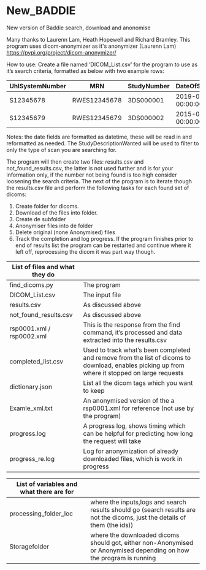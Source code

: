 # New_BADDIE
New version of Baddie search, download and anonomise

Many thanks to Laurenn Lam, Heath Hopewell and Richard Bramley.
This program uses dicom-anonymizer as it's anonymizer (Laurenn Lam) https://pypi.org/project/dicom-anonymizer/ 

How to use:
Create a file named ‘DICOM_List.csv’ for the program to use as it’s search criteria, formatted as below with two example rows:

| UhlSystemNumber | MRN | StudyNumber | DateOfSymptoms | ct_date_time_start | DateOfWindowStart | DateOfWindowEND | StudyDescriptionWanted |
| --- | --- | --- | --- | --- | --- | --- | --- |
| S12345678 | RWES12345678 | 3DS000001 | 2019-07-21 00:00:00.000 | 2019-07-21 00:00:00.000 | 2019-07-21 00:00:00.000 | 2019-07-28 00:00:00.000 | MRI Head |
| S12345679 | RWES12345679 | 3DS000002 | 2015-07-06 00:00:00.000 | 2015-07-06 00:00:00.000 | 2015-07-06 00:00:00.000 | 2015-07-13 00:00:00.000 | MRI Head |

Notes: the date fields are formatted as datetime, these will be read in and reformatted as needed.
The StudyDescriptionWanted will be used to filter to only the type of scan you are searching for.

The program will then create two files: results.csv and not_found_results.csv, the latter is not used further and is for your information only, if the number not being found is too high consider loosening the search criteria.
The next of the program is to iterate though the results.csv file and perform the following tasks for each found set of dicoms:
1.	Create folder for dicoms.
2.	Download of the files into folder.
3.	Create de subfolder
4.	Anonymiser files into de folder
5.	Delete original (none Anonymised) files
6.	Track the completion and log progress.
If the program finishes prior to end of results list the program can be restarted and continue where it left off, reprocessing the dicom it was part way though.

| List of files and what they do | |
| --- | --- |
| find_dicoms.py | The program |
| DICOM_List.csv | The input file |
| results.csv | As discussed above |
| not_found_results.csv | As discussed above |
| rsp0001.xml / rsp0002.xml | This is the response from the find command, it’s processed and data extracted into the results.csv |
| completed_list.csv | Used to track what’s been completed and remove from the list of dicoms to download, enables picking up from where it stopped on large requests |
| dictionary.json  | List all the dicom tags which you want to keep |
| Examle_xml.txt | An anonymised version of the a rsp0001.xml for reference (not use by the program) |
| progress.log | A progress log, shows timing which can be helpful for predicting how long the request will take |
| progress_re.log | Log for anonymization of already downloaded files, which is work in progress |

| List of variables and what there are for| |
| --- | --- |
| processing_folder_loc | where the inputs,logs and search results should go (search results are not the dicoms, just the details of them (the ids))|
| Storagefolder | where the downloaded dicoms should got, either non-Anonymised or Anonymised depending on how the program is running |

